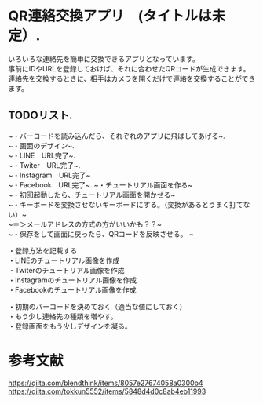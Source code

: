 # QR連絡交換アプリ　(タイトルは未定）. 

いろいろな連絡先を簡単に交換できるアプリとなっています。    
事前にIDやURLを登録しておけば、それに合わせたQRコードが生成できます。  
連絡先を交換するときに、相手はカメラを開くだけで連絡を交換することができます。


## TODOリスト.   
~・バーコードを読み込んだら、それぞれのアプリに飛ばしてあげる~.       
~・画面のデザイン~.  
~・LINE　URL完了~.    
~・Twiter　URL完了~.   
~・Instagram　URL完了~    
~・Facebook　URL完了~. 
~・チュートリアル画面を作る~  
~・初回起動したら、チュートリアル画面を開かせる~  
~・キーボードを変換させないキーボードにする。（変換があるとうまく打てない）~  
~＝＞メールアドレスの方式の方がいいかも？？~  
~・保存をして画面に戻ったら、QRコードを反映させる。  ~  


・登録方法を記載する  
・LINEのチュートリアル画像を作成  
・Twiterのチュートリアル画像を作成  
・Instagramのチュートリアル画像を作成  
・Facebookのチュートリアル画像を作成  

・初期のバーコードを決めておく（適当な値にしておく）  
・もう少し連絡先の種類を増やす。      
・登録画面をもう少しデザインを凝る。





# 参考文献
https://qiita.com/blendthink/items/8057e27674058a0300b4
https://qiita.com/tokkun5552/items/5848d4d0c8ab4eb11993
